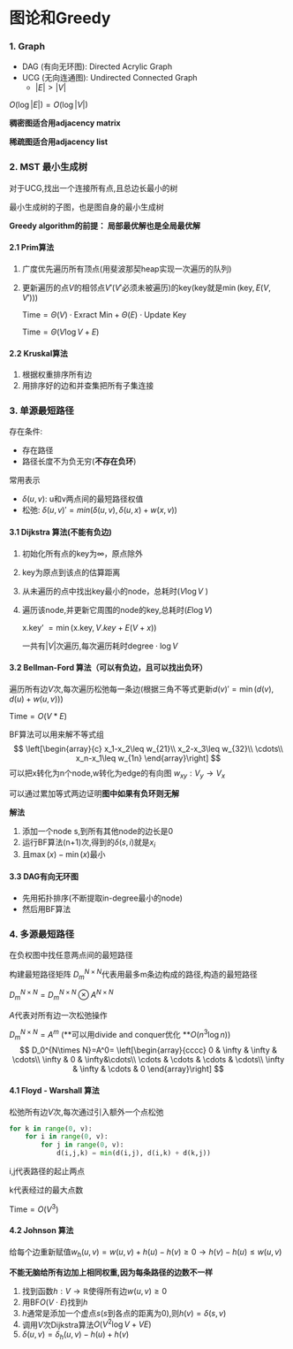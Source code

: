 # 图论和Greedy

### 1. Graph

- DAG (有向无环图): Directed Acrylic Graph
- UCG (无向连通图): Undirected Connected Graph
  - $|E|>|V|$

$O(\log|E|)=O(\log|V|)$

**稠密图适合用adjacency matrix**

**稀疏图适合用adjacency list**



### 2. MST 最小生成树 

对于UCG,找出一个连接所有点,且总边长最小的树

最小生成树的子图，也是图自身的最小生成树

**Greedy algorithm的前提： 局部最优解也是全局最优解**

#### 2.1 Prim算法

1. 广度优先遍历所有顶点(用斐波那契heap实现一次遍历的队列)

2. 更新遍历的点$V$的相邻点$V'$($V'$必须未被遍历)的key(key就是$\min{(\text{key}, E(V,V'))}$)

   $\text{Time}=\Theta(V)\cdot\text{Exract Min} + \Theta(E)\cdot\text{Update Key}$
   
   $\text{Time}=\Theta(V\log V+E)$

#### 2.2 Kruskal算法

1. 根据权重排序所有边
2. 用排序好的边和并查集把所有子集连接



### 3. 单源最短路径

存在条件:

- 存在路径
- 路径长度不为负无穷(**不存在负环**)

常用表示

- $\delta(u,v)$: u和v两点间的最短路径权值
- 松弛: $\delta(u, v)'=min(\delta(u,v),\delta(u,x)+w(x,v))$

#### 3.1 Dijkstra 算法(不能有负边)

 1. 初始化所有点的key为$\infty$，原点除外

 2. key为原点到该点的估算距离

 3. 从未遍历的点中找出key最小的node，总耗时($V\log V$  )

 4. 遍历该node,并更新它周围的node的key,总耗时($E\log V$)

    $\text{x.key' } = \min(\text{x.key}, V.key + E(V+x))$

    一共有$|V|$次遍历,每次遍历耗时$\text{degree}\cdot\log V$



#### 3.2 Bellman-Ford 算法（可以有负边，且可以找出负环）

遍历所有边$V$次,每次遍历松弛每一条边(根据三角不等式更新$d(v)'=\min(d(v), d(u) + w(u,v))$)	

$\text{Time}=O(V*E)$

BF算法可以用来解不等式组
$$
\left[\begin{array}{c}
x_1-x_2\leq w_{21}\\
x_2-x_3\leq w_{32}\\
\cdots\\
x_n-x_1\leq w_{1n}
\end{array}\right]
$$
可以把x转化为n个node,w转化为edge的有向图 $w_{xy}:V_y\rightarrow V_x$

可以通过累加等式两边证明**图中如果有负环则无解**

**解法**

1. 添加一个node s,到所有其他node的边长是0
2. 运行BF算法(n+1)次,得到的$\delta(s,i)$就是$x_i$
3. 且$\max(x)-\min(x)$最小

#### 3.3 DAG有向无环图

- 先用拓扑排序(不断提取in-degree最小的node)
- 然后用BF算法



### 4. 多源最短路径

在负权图中找任意两点间的最短路径

构建最短路径矩阵 $D_m^{N\times N}$代表用最多m条边构成的路径,构造的最短路径

$D_m^{N\times N}=D_m^{N\times N}\otimes A^{N\times N}$

$A$代表对所有边一次松弛操作

$D_m^{N\times N}=A^{m}$ (**可以用divide and conquer优化 **$O(n^3\log n)$)
$$
D_0^{N\times N}=A^0=
\left[\begin{array}{cccc}
0 & \infty & \infty & \cdots\\
\infty & 0 & \infty&\cdots\\
\cdots & \cdots & \cdots & \cdots\\
\infty & \infty & \cdots & 0
\end{array}\right]
$$


#### 4.1 Floyd - Warshall 算法

松弛所有边$V$次,每次通过引入额外一个点松弛

```python
for k in range(0, v):
    for i in range(0, v):
        for j in range(0, v):
            d(i,j,k) = min(d(i,j), d(i,k) + d(k,j))
```

i,j代表路径的起止两点

k代表经过的最大点数

$\text{Time}=O(V^3)$



#### 4.2 Johnson 算法

给每个边重新赋值$w_h(u,v)=w(u,v)+h(u)-h(v)\geq0\rightarrow h(v)-h(u)\leq w(u,v)$

**不能无脑给所有边加上相同权重,因为每条路径的边数不一样**

1. 找到函数$h:V\rightarrow\mathbb{R}$使得所有边$w(u,v)\geq0$
2. 用BF$O(V\cdot E)$找到$h$
3. $h$通常是添加一个虚点$s$($s$到各点的距离为0),则$h(v)=\delta(s,v)$
4. 调用$V$次Dijkstra算法$O(V^2\log V+ VE)$
5. $\delta(u,v)=\delta_h(u,v)-h(u)+h(v)$

